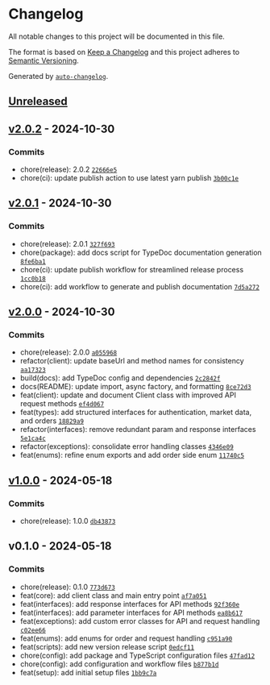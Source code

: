 # Changelog

All notable changes to this project will be documented in this file.

The format is based on [Keep a Changelog](https://keepachangelog.com/en/1.0.0/)
and this project adheres to [Semantic Versioning](https://semver.org/spec/v2.0.0.html).

Generated by [`auto-changelog`](https://github.com/CookPete/auto-changelog).

## [Unreleased](https://github.com/amiwrpremium/ts-bitpin/compare/v2.0.2...HEAD)

## [v2.0.2](https://github.com/amiwrpremium/ts-bitpin/compare/v2.0.1...v2.0.2) - 2024-10-30

### Commits

- chore(release): 2.0.2 [`22666e5`](https://github.com/amiwrpremium/ts-bitpin/commit/22666e53f9039448a45d8da242fefbba400216aa)
- chore(ci): update publish action to use latest yarn publish [`3b00c1e`](https://github.com/amiwrpremium/ts-bitpin/commit/3b00c1ef1bc629d9f1aa7a2e72ee8081772194b8)

## [v2.0.1](https://github.com/amiwrpremium/ts-bitpin/compare/v2.0.0...v2.0.1) - 2024-10-30

### Commits

- chore(release): 2.0.1 [`327f693`](https://github.com/amiwrpremium/ts-bitpin/commit/327f69335d1eb684311cd304d4223c3cb91c40da)
- chore(package): add docs script for TypeDoc documentation generation [`8fe6ba1`](https://github.com/amiwrpremium/ts-bitpin/commit/8fe6ba163db46bf4853196dfbbeb89deb255a09b)
- chore(ci): update publish workflow for streamlined release process [`1cc0b18`](https://github.com/amiwrpremium/ts-bitpin/commit/1cc0b18c9333770bf310447f7081e9344a2ee95d)
- chore(ci): add workflow to generate and publish documentation [`7d5a272`](https://github.com/amiwrpremium/ts-bitpin/commit/7d5a272ce480a9f575d2935b0b30d41d02aa06dc)

## [v2.0.0](https://github.com/amiwrpremium/ts-bitpin/compare/v1.0.0...v2.0.0) - 2024-10-30

### Commits

- chore(release): 2.0.0 [`a055968`](https://github.com/amiwrpremium/ts-bitpin/commit/a05596894333cba9783ed5e8380ee3a42080e182)
- refactor(client): update baseUrl and method names for consistency [`aa17323`](https://github.com/amiwrpremium/ts-bitpin/commit/aa173231f338a5e3a28b258d2c427e999d3a596d)
- build(docs): add TypeDoc config and dependencies [`2c2842f`](https://github.com/amiwrpremium/ts-bitpin/commit/2c2842f871049a75af5bf501978fbc7af84a0b80)
- docs(README): update import, async factory, and formatting [`8ce72d3`](https://github.com/amiwrpremium/ts-bitpin/commit/8ce72d3f3302280501abc9f24ae11193f2438475)
- feat(client): update and document Client class with improved API request methods [`ef4d067`](https://github.com/amiwrpremium/ts-bitpin/commit/ef4d06726dab49dff81f3f53c92db67d4577ca65)
- feat(types): add structured interfaces for authentication, market data, and orders [`18829a9`](https://github.com/amiwrpremium/ts-bitpin/commit/18829a9dc03f9f578db2ffdebb8fa53a86a7abd6)
- refactor(interfaces): remove redundant param and response interfaces [`5e1ca4c`](https://github.com/amiwrpremium/ts-bitpin/commit/5e1ca4caac670ca803ebdc1f4bfbb5ce4ad30a19)
- refactor(exceptions): consolidate error handling classes [`4346e09`](https://github.com/amiwrpremium/ts-bitpin/commit/4346e0910dd0a4a5872b69e71a582b6106628ca0)
- feat(enums): refine enum exports and add order side enum [`11740c5`](https://github.com/amiwrpremium/ts-bitpin/commit/11740c5eaeaf3c5d285bb315fcaa862a4e07f1ca)

## [v1.0.0](https://github.com/amiwrpremium/ts-bitpin/compare/v0.1.0...v1.0.0) - 2024-05-18

### Commits

- chore(release): 1.0.0 [`db43873`](https://github.com/amiwrpremium/ts-bitpin/commit/db43873226555188f3656d4650210903961ededf)

## v0.1.0 - 2024-05-18

### Commits

- chore(release): 0.1.0 [`773d673`](https://github.com/amiwrpremium/ts-bitpin/commit/773d67321bd0b555df0e64cbaf9c05c6a8803f0b)
- feat(core): add client class and main entry point [`af7a051`](https://github.com/amiwrpremium/ts-bitpin/commit/af7a051e75c9f20dc8444a24305c15098470c810)
- feat(interfaces): add response interfaces for API methods [`92f360e`](https://github.com/amiwrpremium/ts-bitpin/commit/92f360ecef9f154b164d756133a93de000412896)
- feat(interfaces): add parameter interfaces for API methods [`ea8b617`](https://github.com/amiwrpremium/ts-bitpin/commit/ea8b617ceedf4a28a623e5cb1d82020edf845cb4)
- feat(exceptions): add custom error classes for API and request handling [`c02ee66`](https://github.com/amiwrpremium/ts-bitpin/commit/c02ee66295ed0eed53403ee2ca9826e3d37f4405)
- feat(enums): add enums for order and request handling [`c951a90`](https://github.com/amiwrpremium/ts-bitpin/commit/c951a9089040492174577ce4751545b5c4050ac4)
- feat(scripts): add new version release script [`0edcf11`](https://github.com/amiwrpremium/ts-bitpin/commit/0edcf11a00ddfab3106fac024c18238766108801)
- chore(config): add package and TypeScript configuration files [`47fad12`](https://github.com/amiwrpremium/ts-bitpin/commit/47fad12a8586136d146ee668d04f2b3a45fb8a00)
- chore(config): add configuration and workflow files [`b877b1d`](https://github.com/amiwrpremium/ts-bitpin/commit/b877b1d99f3d4bf5180b746751f5922dcd71e5b1)
- feat(setup): add initial setup files [`1bb9c7a`](https://github.com/amiwrpremium/ts-bitpin/commit/1bb9c7ac03d4f1c59f292559dd49c0c9fbbd0f41)
